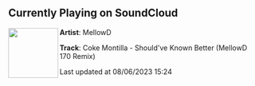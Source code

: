 ## Currently Playing on SoundCloud

[<img align="left" width="100" src="https://i1.sndcdn.com/artworks-PUoTdq2m3gn9CZbh-Byxozw-t500x500.jpg">](https://soundcloud.com/dunkmellowd/coke-montilla-should-of-known-better-mellowd-170-remix)

**Artist**: MellowD 

**Track**: Coke  Montilla - Should've Known Better (MellowD 170 Remix)

Last updated at 08/06/2023 15:24
